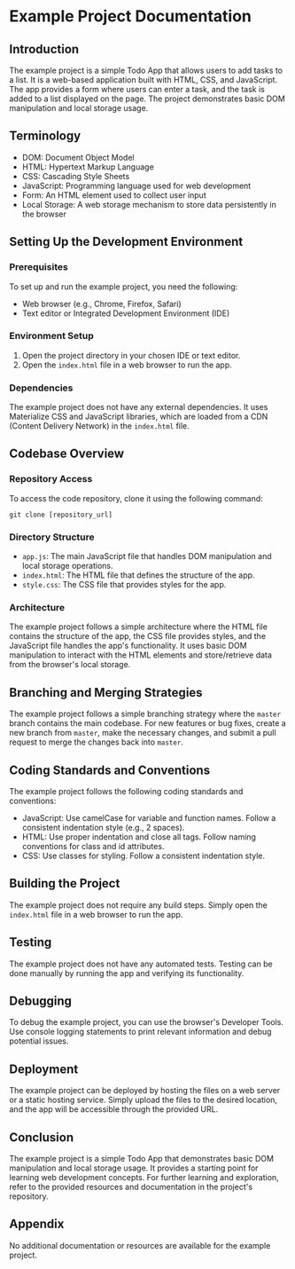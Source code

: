 # Example Project Documentation

## Introduction
The example project is a simple Todo App that allows users to add tasks to a list. It is a web-based application built with HTML, CSS, and JavaScript. The app provides a form where users can enter a task, and the task is added to a list displayed on the page. The project demonstrates basic DOM manipulation and local storage usage.

## Terminology
- DOM: Document Object Model
- HTML: Hypertext Markup Language
- CSS: Cascading Style Sheets
- JavaScript: Programming language used for web development
- Form: An HTML element used to collect user input
- Local Storage: A web storage mechanism to store data persistently in the browser

## Setting Up the Development Environment
### Prerequisites
To set up and run the example project, you need the following:
- Web browser (e.g., Chrome, Firefox, Safari)
- Text editor or Integrated Development Environment (IDE)

### Environment Setup
1. Open the project directory in your chosen IDE or text editor.
2. Open the `index.html` file in a web browser to run the app.

### Dependencies
The example project does not have any external dependencies. It uses Materialize CSS and JavaScript libraries, which are loaded from a CDN (Content Delivery Network) in the `index.html` file.

## Codebase Overview
### Repository Access
To access the code repository, clone it using the following command:
```
git clone [repository_url]
```

### Directory Structure
- `app.js`: The main JavaScript file that handles DOM manipulation and local storage operations.
- `index.html`: The HTML file that defines the structure of the app.
- `style.css`: The CSS file that provides styles for the app.

### Architecture
The example project follows a simple architecture where the HTML file contains the structure of the app, the CSS file provides styles, and the JavaScript file handles the app's functionality. It uses basic DOM manipulation to interact with the HTML elements and store/retrieve data from the browser's local storage.

## Branching and Merging Strategies
The example project follows a simple branching strategy where the `master` branch contains the main codebase. For new features or bug fixes, create a new branch from `master`, make the necessary changes, and submit a pull request to merge the changes back into `master`.

## Coding Standards and Conventions
The example project follows the following coding standards and conventions:
- JavaScript: Use camelCase for variable and function names. Follow a consistent indentation style (e.g., 2 spaces).
- HTML: Use proper indentation and close all tags. Follow naming conventions for class and id attributes.
- CSS: Use classes for styling. Follow a consistent indentation style.

## Building the Project
The example project does not require any build steps. Simply open the `index.html` file in a web browser to run the app.

## Testing
The example project does not have any automated tests. Testing can be done manually by running the app and verifying its functionality.

## Debugging
To debug the example project, you can use the browser's Developer Tools. Use console logging statements to print relevant information and debug potential issues.

## Deployment
The example project can be deployed by hosting the files on a web server or a static hosting service. Simply upload the files to the desired location, and the app will be accessible through the provided URL.

## Conclusion
The example project is a simple Todo App that demonstrates basic DOM manipulation and local storage usage. It provides a starting point for learning web development concepts. For further learning and exploration, refer to the provided resources and documentation in the project's repository.

## Appendix
No additional documentation or resources are available for the example project.